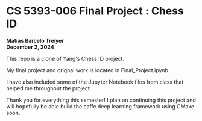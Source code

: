# **CS 5393-006 Final Project : Chess ID**
**Matias Barcelo Treiyer**  
**December 2, 2024**

This repo is a clone of Yang's Chess ID project.

My final project and orignal work is located in Final_Project.ipynb

I have also included some of the Jupyter Notebook files from class that helped me throughout the project.

Thank you for everything this semester! I plan on continuing this project and will hopefully be able build the caffe deep learning framework using CMake soon.